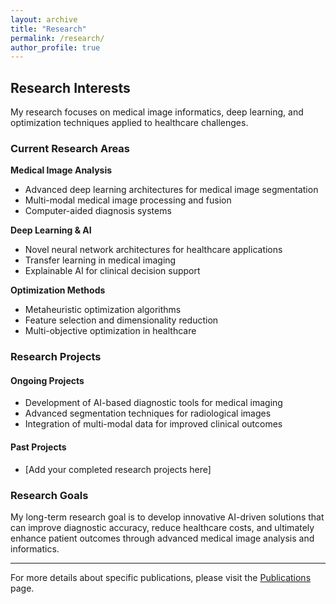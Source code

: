 ```yaml
---
layout: archive
title: "Research"
permalink: /research/
author_profile: true
---
```


## Research Interests

My research focuses on medical image informatics, deep learning, and optimization techniques applied to healthcare challenges.

### Current Research Areas

**Medical Image Analysis**
- Advanced deep learning architectures for medical image segmentation
- Multi-modal medical image processing and fusion
- Computer-aided diagnosis systems

**Deep Learning & AI**
- Novel neural network architectures for healthcare applications
- Transfer learning in medical imaging
- Explainable AI for clinical decision support

**Optimization Methods**
- Metaheuristic optimization algorithms
- Feature selection and dimensionality reduction
- Multi-objective optimization in healthcare

### Research Projects

#### Ongoing Projects
- Development of AI-based diagnostic tools for medical imaging
- Advanced segmentation techniques for radiological images
- Integration of multi-modal data for improved clinical outcomes

#### Past Projects
- [Add your completed research projects here]

### Research Goals

My long-term research goal is to develop innovative AI-driven solutions that can improve diagnostic accuracy, reduce healthcare costs, and ultimately enhance patient outcomes through advanced medical image analysis and informatics.

---

For more details about specific publications, please visit the [Publications](/publications/) page.
